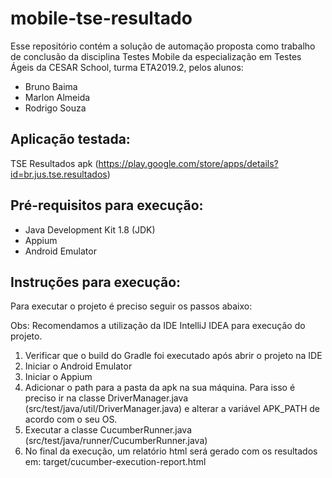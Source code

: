 # mobile-tse-resultado
Esse repositório contém a solução de automação proposta como trabalho de conclusão da disciplina Testes Mobile da especialização em
Testes Ágeis da CESAR School, turma ETA2019.2, pelos alunos:

* Bruno Baima
* Marlon Almeida
* Rodrigo Souza

## **Aplicação testada:**
TSE Resultados apk (https://play.google.com/store/apps/details?id=br.jus.tse.resultados)

## **Pré-requisitos para execução:**
* Java Development Kit 1.8 (JDK)
* Appium
* Android Emulator

## **Instruções para execução:**
Para executar o projeto é preciso seguir os passos abaixo:

Obs: Recomendamos a utilização da IDE IntelliJ IDEA para execução do projeto.

1. Verificar que o build do Gradle foi executado após abrir o projeto na IDE
2. Iniciar o Android Emulator
2. Iniciar o Appium   
3. Adicionar o path para a pasta da apk na sua máquina. Para isso é preciso ir na
classe DriverManager.java (src/test/java/util/DriverManager.java) e alterar a variável APK_PATH de acordo com o seu OS.
4. Executar a classe CucumberRunner.java (src/test/java/runner/CucumberRunner.java)
5. No final da execução, um relatório html será gerado com os resultados em: target/cucumber-execution-report.html